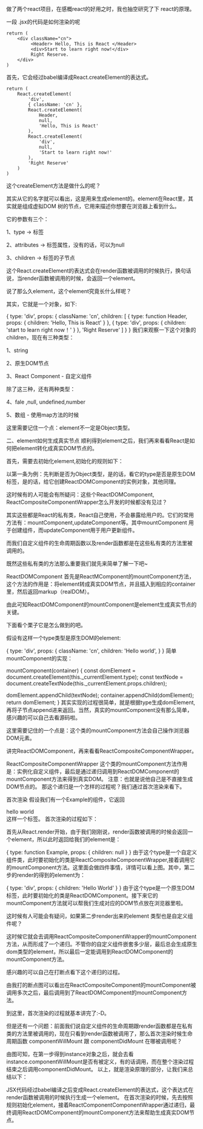 做了两个react项目，在感概react的好用之时，我也抽空研究了下 react的原理。

一段 .jsx的代码是如何渲染的呢
```
return (
    <div className="cn">
         <Header> Hello, This is React </Header>
         <div>Start to learn right now!</div>
         Right Reserve.
    </div>
)
```
首先，它会经过babel编译成React.createElement的表达式。
```
return (
    React.createElement(
        'div',
        { className: 'cn' },
        React.createElement(
            Header,
            null,
            'Hello, This is React'
        ),
        React.createElement(
            'div',
            null,
            'Start to learn right now!'
        ),
        'Right Reserve'
    )
)
```
这个createElement方法是做什么的呢？

其实从它的名字就可以看出，这是用来生成element的。element在React里，其实就是组成虚拟DOM 树的节点，它用来描述你想要在浏览器上看到什么。

它的参数有三个：

1、type -> 标签

2、attributes -> 标签属性，没有的话，可以为null

3、children -> 标签的子节点

这个React.createElement的表达式会在render函数被调用的时候执行，换句话说，当render函数被调用的时候，会返回一个element。

说了那么久element，这个element究竟长什么样呢？

其实，它就是一个对象，如下:

{
  type: 'div',
    props: {
      className: 'cn',
        children: [
          {
            type: function Header,
            props: {
                children: 'Hello, This is React'
            }
          },
          {
            type: 'div',
            props: {
                children: 'start to learn right now！'
            }
          },
          'Right Reserve'
      ]
  }
}
我们来观察一下这个对象的children，现在有三种类型：

1、string

2、原生DOM节点

3、React Component - 自定义组件

除了这三种，还有两种类型：

4、fale ,null, undefined,number

5、数组 - 使用map方法的时候

这里需要记住一个点：element不一定是Object类型。

二、element如何生成真实节点
顺利得到element之后，我们再来看看React是如何把element转化成真实DOM节点的。

首先，需要去初始化element,初始化的规则如下：

以第一条为例：先判断是否为Object类型，是的话，看它的type是否是原生DOM标签，是的话，给它创建ReactDOMComponent的实例对象，其他同理。



这时候有的人可能会有所疑问：这些个ReactDOMComponent, ReactCompositeComponentWrapper怎么开发的时候都没有见过？

其实这些都是React的私有类，React自己使用，不会暴露给用户的。它们的常用方法有：mountComponent,updateComponent等。其中mountComponent 用于创建组件，而updateComponent用于用户更新组件。

而我们自定义组件的生命周期函数以及render函数都是在这些私有类的方法里被调用的。

既然这些私有类的方法那么重要我们就先来简单了解一下吧~

ReactDOMComponent
首先是ReactMComponent的mountComponent方法，这个方法的作用是：将element转成真实DOM节点，并且插入到相应的container里，然后返回markup（realDOM）。

由此可知ReactDOMComponent的mountComponent是element生成真实节点的关键。



下面看个栗子它是怎么做到的吧。

假设有这样一个type类型是原生DOM的element:

{
  type: 'div',
    props: {
    className: 'cn',
      children: 'Hello world',
    }
}
简单mountComponent的实现：

mountComponent(container) {
  const domElement = document.createElement(this._currentElement.type);
  const textNode = document.createTextNode(this._currentElement.props.children);

  domElement.appendChild(textNode);
  container.appendChild(domElement);
  return domElement;
}
其实实现的过程很简单，就是根据type生成domElement,再将子节点append进来返回。当然，真实的mountComponent没有那么简单，感兴趣的可以自己去看源码啦。

这里需要记住的一个点是：这个类的mountComponent方法会自己操作浏览器DOM元素。

讲完ReactDOMComponent，再来看看ReactCompositeComponentWrapper。

ReactCompositeComponentWrapper
这个类的mountComponent方法作用是：实例化自定义组件，最后是通过递归调用到ReactDOMComponent的mountComponent方法来得到真实DOM。 注意：也就是说他自己是不直接生成DOM节点的。 那这个递归是一个怎样的过程呢？我们通过首次渲染来看下。

首次渲染
假设我们有一个Example的组件，它返回<div>hello world</div> 这样一个标签。 首次渲染的过程如下：



首先从React.render开始，由于我们刚刚说，render函数被调用的时候会返回一个element，所以此时返回给我们的element是：

{
  type: function Example,
  props: {
    children: null
  }
}
由于这个type是一个自定义组件类，此时要初始化的类是ReactCompositeComponentWrapper,接着调用它的mountComponent方法。这里面会做四件事情，详情可以看上图。其中，第二步的render的得到的element为：

{
  type: 'div',
    props: {
    children: 'Hello World'
  }
}
由于这个type是一个原生DOM标签，此时要初始化的类是ReactDOMComponent。接下来它的mountComponent方法就可以帮我们生成对应的DOM节点放在浏览器里啦。

这时候有人可能会有疑问，如果第二步render出来的element 类型也是自定义组件呢？

这时候它就会去调用ReactCompositeComponentWrapper的mountComponent方法，从而形成了一个递归。不管你的自定义组件嵌套多少层，最后总会生成原生dom类型的element，所以最后一定能调用到ReactDOMComponent的mountComponent方法。

感兴趣的可以自己在打断点看下这个递归的过程。

由我打的断点图可以看出在ReactCompositeComponent的mountComponent被调用多次之后，最后调用到了ReactDOMComponent的mountComponent方法。 

到这里，首次渲染的过程就基本讲完了:-D。

但是还有一个问题：前面我们说自定义组件的生命周期跟render函数都是在私有类的方法里被调用的，现在只看到render函数被调用了，那么首次渲染时候生命周期函数 componentWillMount 跟 componentDidMount 在哪被调用呢？



由图可知，在第一步得到instance对象之后，就会去看instance.componentWillMount是否有被定义，有的话调用，而在整个渲染过程结束之后调用componentDidMount。 以上，就是渲染原理的部分，让我们来总结以下：

JSX代码经过babel编译之后变成React.createElement的表达式，这个表达式在render函数被调用的时候执行生成一个element。
在首次渲染的时候，先去按照规则初始化element，接着ReactComponentComponentWrapper通过递归，最终调用ReactDOMComponent的mountComponent方法来帮助生成真实DOM节点。